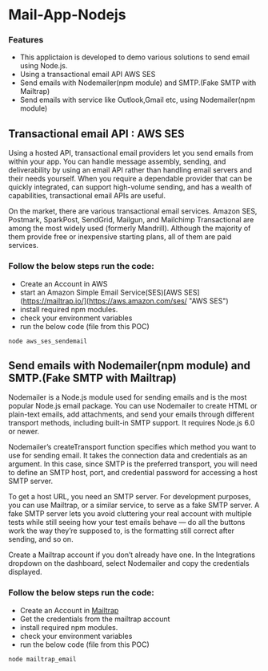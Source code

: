 # Mail-App-Nodejs
### Features
- This applictaion is developed to demo various solutions to send email using Node.js.
- Using a transactional email API AWS SES
- Send emails with Nodemailer(npm module) and SMTP.(Fake SMTP with Mailtrap)
- Send emails with service like Outlook,Gmail etc, using Nodemailer(npm module)
## Transactional email API : AWS SES

Using a hosted API, transactional email providers let you send emails from within your app. You can handle message assembly, sending, and deliverability by using an email API rather than handling email servers and their needs yourself. When you require a dependable provider that can be quickly integrated, can support high-volume sending, and has a wealth of capabilities, transactional email APIs are useful.

On the market, there are various transactional email services. Amazon SES, Postmark, SparkPost, SendGrid, Mailgun, and Mailchimp Transactional are among the most widely used (formerly Mandrill). Although the majority of them provide free or inexpensive starting plans, all of them are paid services.

### Follow the below steps run the code:
- Create an Account in AWS
- start an Amazon Simple Email Service(SES)[AWS SES](https://mailtrap.io/](https://aws.amazon.com/ses/ "AWS SES")
- install required npm modules.
- check your environment variables
- run the below code (file from this POC)

`node aws_ses_sendemail`

## Send emails with Nodemailer(npm module) and SMTP.(Fake SMTP with Mailtrap)

Nodemailer is a Node.js module used for sending emails and is the most popular Node.js email package. You can use Nodemailer to create HTML or plain-text emails, add attachments, and send your emails through different transport methods, including built-in SMTP support. It requires Node.js 6.0 or newer.

Nodemailer’s createTransport function specifies which method you want to use for sending email. It takes the connection data and credentials as an argument. In this case, since SMTP is the preferred transport, you will need to define an SMTP host, port, and credential password for accessing a host SMTP server.

To get a host URL, you need an SMTP server. For development purposes, you can use Mailtrap, or a similar service, to serve as a fake SMTP server. A fake SMTP server lets you avoid cluttering your real account with multiple tests while still seeing how your test emails behave — do all the buttons work the way they’re supposed to, is the formatting still correct after sending, and so on.

Create a Mailtrap account if you don’t already have one. In the Integrations dropdown on the dashboard, select Nodemailer and copy the credentials displayed.

### Follow the below steps run the code:
- Create an Account in [Mailtrap](https://mailtrap.io/ "Mailtrap")
- Get the credentials from the mailtrap account
- install required npm modules.
- check your environment variables
- run the below code (file from this POC)

`node mailtrap_email`

